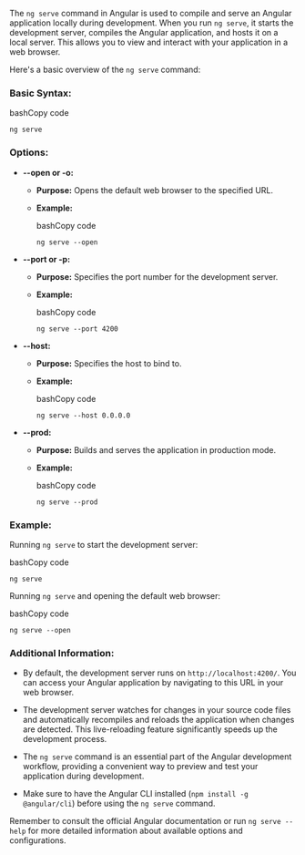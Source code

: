 The `ng serve` command in Angular is used to compile and serve an Angular application locally during development. When you run `ng serve`, it starts the development server, compiles the Angular application, and hosts it on a local server. This allows you to view and interact with your application in a web browser.

Here's a basic overview of the `ng serve` command:

### Basic Syntax:

bashCopy code

`ng serve`

### Options:

- **--open or -o:**
    
    - **Purpose:** Opens the default web browser to the specified URL.
    - **Example:**
        
        bashCopy code
        
        `ng serve --open`
        
- **--port or -p:**
    
    - **Purpose:** Specifies the port number for the development server.
    - **Example:**
        
        bashCopy code
        
        `ng serve --port 4200`
        
- **--host:**
    
    - **Purpose:** Specifies the host to bind to.
    - **Example:**
        
        bashCopy code
        
        `ng serve --host 0.0.0.0`
        
- **--prod:**
    
    - **Purpose:** Builds and serves the application in production mode.
    - **Example:**
        
        bashCopy code
        
        `ng serve --prod`
        

### Example:

Running `ng serve` to start the development server:

bashCopy code

`ng serve`

Running `ng serve` and opening the default web browser:

bashCopy code

`ng serve --open`

### Additional Information:

- By default, the development server runs on `http://localhost:4200/`. You can access your Angular application by navigating to this URL in your web browser.
    
- The development server watches for changes in your source code files and automatically recompiles and reloads the application when changes are detected. This live-reloading feature significantly speeds up the development process.
    
- The `ng serve` command is an essential part of the Angular development workflow, providing a convenient way to preview and test your application during development.
    
- Make sure to have the Angular CLI installed (`npm install -g @angular/cli`) before using the `ng serve` command.
    

Remember to consult the official Angular documentation or run `ng serve --help` for more detailed information about available options and configurations.